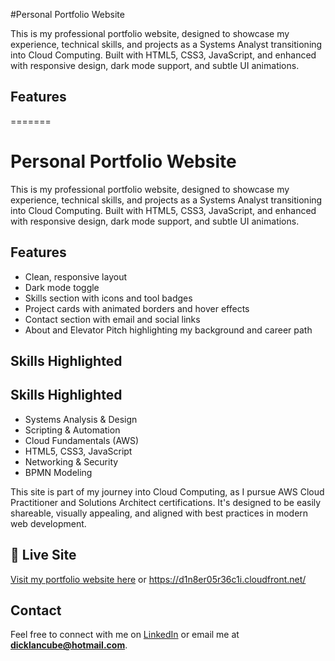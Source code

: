
#Personal Portfolio Website

This is my professional portfolio website, designed to showcase my experience, technical skills, and projects as a Systems Analyst transitioning into Cloud Computing. Built with HTML5, CSS3, JavaScript, and enhanced with responsive design, dark mode support, and subtle UI animations.

## Features
=======
# Personal Portfolio Website

This is my professional portfolio website, designed to showcase my experience, technical skills, and projects as a Systems Analyst transitioning into Cloud Computing. Built with HTML5, CSS3, JavaScript, and enhanced with responsive design, dark mode support, and subtle UI animations.

## Features

- Clean, responsive layout
- Dark mode toggle
- Skills section with icons and tool badges
- Project cards with animated borders and hover effects
- Contact section with email and social links
- About and Elevator Pitch highlighting my background and career path

## Skills Highlighted

## Skills Highlighted

- Systems Analysis & Design  
- Scripting & Automation  
- Cloud Fundamentals (AWS)  
- HTML5, CSS3, JavaScript  
- Networking & Security  
- BPMN Modeling

This site is part of my journey into Cloud Computing, as I pursue AWS Cloud Practitioner and Solutions Architect certifications. It's designed to be easily shareable, visually appealing, and aligned with best practices in modern web development.

## 🔗 Live Site

[Visit my portfolio website here](https://dicklancube.github.io/my-portfolio/) or https://d1n8er05r36c1i.cloudfront.net/

## Contact

Feel free to connect with me on [LinkedIn](https://www.linkedin.com/in/dickla-ncube-43368599) or email me at **dicklancube@hotmail.com**.
